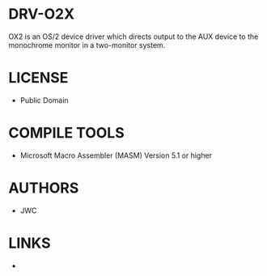 DRV-O2X
=======

OX2 is an OS/2 device driver which directs output to the AUX device to the monochrome monitor in a two-monitor system.  

LICENSE
===============
* Public Domain

COMPILE TOOLS
===============
* Microsoft Macro Assembler (MASM) Version 5.1 or higher
 
AUTHORS
===============
* JWC

LINKS
===============
* 

